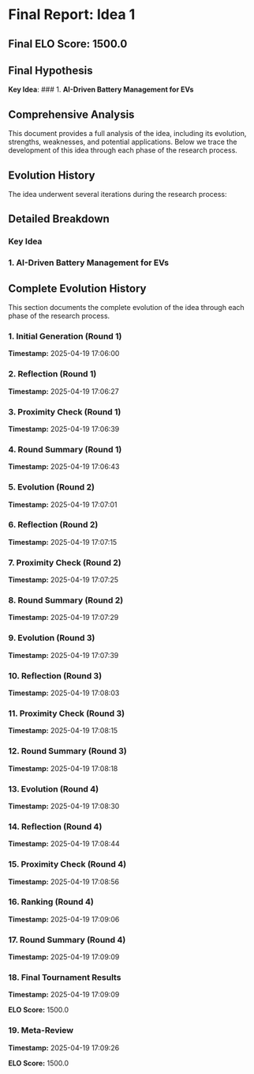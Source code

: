 # Final Report: Idea 1

## Final ELO Score: 1500.0

## Final Hypothesis

**Key Idea**: ### 1. **AI-Driven Battery Management for EVs**

## Comprehensive Analysis

This document provides a full analysis of the idea, including its evolution, strengths, weaknesses, and potential applications. Below we trace the development of this idea through each phase of the research process.

## Evolution History

The idea underwent several iterations during the research process:

## Detailed Breakdown

### Key Idea

### 1. **AI-Driven Battery Management for EVs**

## Complete Evolution History

This section documents the complete evolution of the idea through each phase of the research process.

### 1. Initial Generation (Round 1)
**Timestamp:** 2025-04-19 17:06:00



### 2. Reflection (Round 1)
**Timestamp:** 2025-04-19 17:06:27



### 3. Proximity Check (Round 1)
**Timestamp:** 2025-04-19 17:06:39



### 4. Round Summary (Round 1)
**Timestamp:** 2025-04-19 17:06:43



### 5. Evolution (Round 2)
**Timestamp:** 2025-04-19 17:07:01



### 6. Reflection (Round 2)
**Timestamp:** 2025-04-19 17:07:15



### 7. Proximity Check (Round 2)
**Timestamp:** 2025-04-19 17:07:25



### 8. Round Summary (Round 2)
**Timestamp:** 2025-04-19 17:07:29



### 9. Evolution (Round 3)
**Timestamp:** 2025-04-19 17:07:39



### 10. Reflection (Round 3)
**Timestamp:** 2025-04-19 17:08:03



### 11. Proximity Check (Round 3)
**Timestamp:** 2025-04-19 17:08:15



### 12. Round Summary (Round 3)
**Timestamp:** 2025-04-19 17:08:18



### 13. Evolution (Round 4)
**Timestamp:** 2025-04-19 17:08:30



### 14. Reflection (Round 4)
**Timestamp:** 2025-04-19 17:08:44



### 15. Proximity Check (Round 4)
**Timestamp:** 2025-04-19 17:08:56



### 16. Ranking (Round 4)
**Timestamp:** 2025-04-19 17:09:06



### 17. Round Summary (Round 4)
**Timestamp:** 2025-04-19 17:09:09



### 18. Final Tournament Results
**Timestamp:** 2025-04-19 17:09:09

**ELO Score:** 1500.0



### 19. Meta-Review
**Timestamp:** 2025-04-19 17:09:26

**ELO Score:** 1500.0



